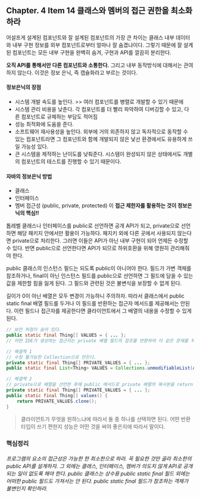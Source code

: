 ## Chapter. 4 Item 14 클래스와 멤버의 접근 권한을 최소화하라



어설프게 설계된 컴포넌트와 잘 설계된 컴포넌트의 가장 큰 차이는 클래스 내부 데이터와 내부 구현 정보를 외부 컴포넌트로부터 얼마나 잘 숨겼냐이다. 그렇기 때문에 잘 설계된 컴포넌트는 모든 내부 구현을 완벽히 숨겨, 구현과 API를 깔끔히 분리한다.

**오직 API를 통해서만 다른 컴포넌트와 소통한다.** 그리고 내부 동작방식에 대해서는 관여하지 않는다. 이것은 정보 은닉, 즉 캡슐화라고 부르는 것이다.



#### 정보은닉의 장점

- 시스템 개발 속도를 높인다. >> 여러 컴포넌트를 병렬로 개발할 수 있기 때문에
- 시스템 관리 비용을 낮춘다. 각 컴포넌트를 더 빨리 파악하여 디버깅할 수 있고, 다른 컴포넌트로 규체하는 부담도 적어짐
- 성능 최적화에 도움을 준다.
- 소프트웨어 재사용성을 높인다. 외부에 거의 외존하지 않고 독자적으로 동작할 수 있는 컴포넌트라면 그 컴포넌트와 함께 개발되지 않은 낯선 환경에서도 유용하게 쓰일 가능성 있다.
- 큰 시스템을 제작하는 난이도를 낮춰준다. 시스템이 완성되지 않은 상태에서도 개별의 컴포넌트의 테스트를 진행할 수 있기 때문이다.



#### 자바의 정보은닉 방법

- 클래스
- 인터페이스
- 멤버 접근성 (public, private, protected) 이 **접근 제한자를 활용하는 것이 정보은닉의 핵심!!**



톱레벨 클래스나 인터페이스를  public로 선언하면 공개 API가 되고, private으로 선언하면 해당 패키지 안에서만 활용이 가능하다. 패지키 외에 다른 곳에서 사용되지 않는다면 private으로 처리한다. 그러면 이들은 API가 아닌 내부 구현이 되어 언제든 수정할 수 있다. 반면 public으로 선언한다면 API가 되므로 하위호환을 위해 영원히 관리해줘야 한다.



public 클래스의 인스턴스 필드는 되도록 public이 아니어야 한다. 필드가 가변 객체를 참조하거나, final이 아닌 인스턴스 필드를 public으로 선언하면 그 필드에 담을 수 있는 값을 제한할 힘을 잃게 된다. 그 필드와 관련된 것은 불변식을 보장할 수 없게 된다. 



길이가 0이 아닌 배열은 모두 변경이 가능하니 주의하자. 따라서 클래스에서 public static final 배열 필드를 두거나 이 필드를 반환하는 접근자 메서드를 제공해서는 안된다. 이런 필드나 접근자를 제공한다면 클라이언트에서 그 배열의 내용을 수정할 수 있게 된다. 



```java
// 보안 허점이 숨어 있다.
public static final Thing[] VALUES = { ... };
// 어떤 IDE가 생성하는 접근자는 private 배열 필드의 참조를 반환하여 이 같은 문제를 똑같이 일으키니 주의하자.

// 해결책 1
// 수정 불가능한 Collection으로 만든다.
private static final Thing[] PRIVATE_VALUES = { ... };
public static final List<Thing> VALUES = Collections.unmodifiableList(Arrays.asList(PRIVATE_VALUES));

// 해결책 2
// private으로 배열을 선언한 후에 public 메서드로 private 배열의 복사본을 return 하는 방법
private static final Thing[] PRIVATE_VALUES = { ... };
public static final Thing[] values() {
    return PRIVATE_VALUES.clone();
}
```

> 클라이언트가 무엇을 원하느냐에 따라서 둘 중 하나를 선택하면 된다. 어떤 반환타입이 쓰기 편한지 성능은 어떤 것을 써야 좋은지에 따라서 말이다.



### 핵심정리

###### 프로그램의 요소의 접근성은 가능한 한 최소한으로 하라. 꼭 필요한 것만 골라 *최소한의 public API*를 설계하자. 그 외에는 클래스, 인터페이스, 멤버가 의도치 않게 API로 공개 되는 일이 없도록 해야 한다. public 클래스는 상수용 public static final 필드 외에는 어떠한 public 필드도 가져서는 안 된다. public static final 필드가 참조하는 객체가 불변인지 확인하라.